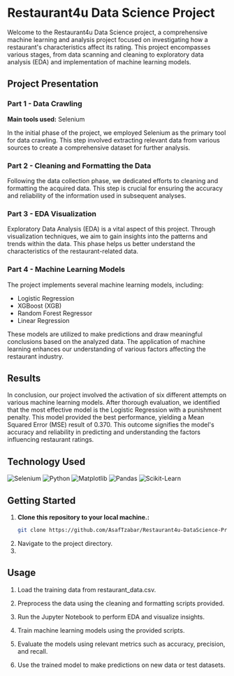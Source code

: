 # Restaurant4u Data Science Project

Welcome to the Restaurant4u Data Science project, a comprehensive machine learning and analysis project focused on investigating how a restaurant's characteristics affect its rating. This project encompasses various stages, from data scanning and cleaning to exploratory data analysis (EDA) and implementation of machine learning models.

## Project Presentation

### Part 1 - Data Crawling
**Main tools used:** Selenium

In the initial phase of the project, we employed Selenium as the primary tool for data crawling. This step involved extracting relevant data from various sources to create a comprehensive dataset for further analysis.

### Part 2 - Cleaning and Formatting the Data

Following the data collection phase, we dedicated efforts to cleaning and formatting the acquired data. This step is crucial for ensuring the accuracy and reliability of the information used in subsequent analyses.

### Part 3 - EDA Visualization

Exploratory Data Analysis (EDA) is a vital aspect of this project. Through visualization techniques, we aim to gain insights into the patterns and trends within the data. This phase helps us better understand the characteristics of the restaurant-related data.

### Part 4 - Machine Learning Models

The project implements several machine learning models, including:
- Logistic Regression
- XGBoost (XGB)
- Random Forest Regressor
- Linear Regression

These models are utilized to make predictions and draw meaningful conclusions based on the analyzed data. The application of machine learning enhances our understanding of various factors affecting the restaurant industry.

## Results

In conclusion, our project involved the activation of six different attempts on various machine learning models. After thorough evaluation, we identified that the most effective model is the Logistic Regression with a punishment penalty. This model provided the best performance, yielding a Mean Squared Error (MSE) result of 0.370. This outcome signifies the model's accuracy and reliability in predicting and understanding the factors influencing restaurant ratings.

## Technology Used
<div>
 <img src='https://img.shields.io/badge/Selenium-43B02A?style=for-the-badge&logo=selenium&logoColor=white' alt='Selenium'/>
 <img src='https://img.shields.io/badge/Python-3776AB?style=for-the-badge&logo=python&logoColor=white' alt='Python'/>
 <img src='https://img.shields.io/badge/Matplotlib-3776AB?style=for-the-badge&logo=python&logoColor=white' alt='Matplotlib'/>
 <img src='https://img.shields.io/badge/Pandas-150458?style=for-the-badge&logo=pandas&logoColor=white' alt='Pandas'/>
 <img src='https://img.shields.io/badge/Scikit_Learn-F7931E?style=for-the-badge&logo=scikit-learn&logoColor=white' alt='Scikit-Learn'/>
</div>

## Getting Started

1. **Clone this repository to your local machine.:**
   ```bash
   git clone https://github.com/AsafTzabar/Restaurant4u-DataScience-Project
2. Navigate to the project directory.
3. 
## Usage
1. Load the training data from restaurant_data.csv.

2. Preprocess the data using the cleaning and formatting scripts provided.

3. Run the Jupyter Notebook to perform EDA and visualize insights.

4. Train machine learning models using the provided scripts.

5. Evaluate the models using relevant metrics such as accuracy, precision, and recall.

6. Use the trained model to make predictions on new data or test datasets.

